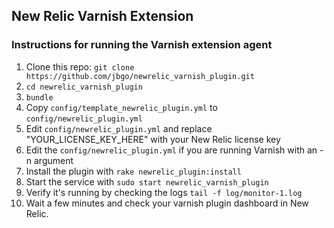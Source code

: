 ## New Relic Varnish Extension

### Instructions for running the Varnish extension agent

1. Clone this repo: `git clone https://github.com/jbgo/newrelic_varnish_plugin.git`
2. `cd newrelic_varnish_plugin`
3. `bundle`
4. Copy `config/template_newrelic_plugin.yml` to `config/newrelic_plugin.yml`
5. Edit `config/newrelic_plugin.yml` and replace "YOUR_LICENSE_KEY_HERE" with your New Relic license key
6. Edit the `config/newrelic_plugin.yml` if you are running Varnish with an -n argument
7. Install the plugin with `rake newrelic_plugin:install`
8. Start the service with `sudo start newrelic_varnish_plugin`
9. Verify it's running by checking the logs `tail -f log/monitor-1.log`
10. Wait a few minutes and check your varnish plugin dashboard in New Relic.
